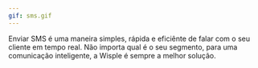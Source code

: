 ```yaml
---
gif: sms.gif
---
```


Enviar SMS é uma maneira simples, rápida e eficiênte de falar com o seu cliente em tempo real. Não importa qual é o seu segmento, para uma comunicação inteligente, a Wisple é sempre a melhor solução.